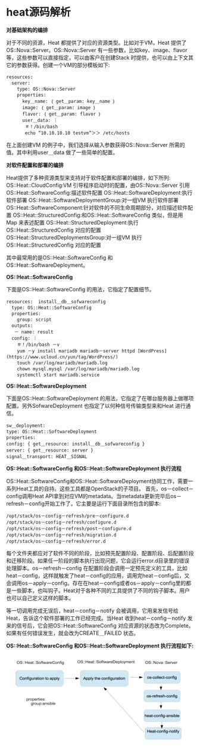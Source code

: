 # heat源码解析









**对基础架构的编排**

对于不同的资源，Heat 都提供了对应的资源类型。比如对于VM，Heat 提供了OS::Nova::Server。OS::Nova::Server 有一些参数，比如key、image、flavor 等，这些参数可以直接指定，可以由客户在创建Stack 时提供，也可以由上下文其它的参数获得。创建一个VM的部分模板如下:

```
resources:
  server:
    type: OS::Nova::Server
    properties:
      key＿name: ｛ get＿param: key＿name ｝
      image: ｛ get＿param: image ｝
      flavor: ｛ get＿param: flavor ｝
      user＿data: ｜
       ＃！/bin/bash
       echo “10.10.10.10 testvm”＞＞ /etc/hosts
```

在上面创建VM 的例子中，我们选择从输入参数获得OS::Nova::Server 所需的值。其中利用user＿data 做了一些简单的配置。

**对软件配置和部署的编排**

Heat提供了多种资源类型来支持对于软件配置和部署的编排，如下所列:
OS::Heat::CloudConfig:VM 引导程序启动时的配置，由OS::Nova::Server 引用
OS::Heat::SoftwareConfig:描述软件配置
OS::Heat::SoftwareDeployment:执行软件部署
OS::Heat::SoftwareDeploymentGroup:对一组VM 执行软件部署
OS::Heat::SoftwareComponent:针对软件的不同生命周期部分，对应描述软件配置
OS::Heat::StructuredConfig:和OS::Heat::SoftwareConfig 类似，但是用Map 来表述配置
OS::Heat::StructuredDeployment:执行OS::Heat::StructuredConfig 对应的配置
OS::Heat::StructuredDeploymentsGroup:对一组VM 执行OS::Heat::StructuredConfig 对应的配置

其中最常用的是OS::Heat::SoftwareConfig 和OS::Heat::SoftwareDeployment。

**OS::Heat::SoftwareConfig**

下面是OS::Heat::SoftwareConfig 的用法，它指定了配置细节。

```
resources:  install＿db＿sofwareconfig
  type: OS::Heat::SoftwareConfig
  properties:
    group: script
  outputs:
   － name: result
  config: ｜
    ＃！/bin/bash －v
    yum －y install mariadb mariadb－server httpd [WordPress](https://www.ucloud.cn/yun/tag/WordPress/)
    touch /var/log/mariadb/mariadb.log
    chown mysql.mysql /var/log/mariadb/mariadb.log
    systemctl start mariadb.service
```



**OS::Heat::SoftwareDeployment**

下面是OS::Heat::SoftwareDeployment 的用法，它指定了在哪台服务器上做哪项配置。另外SofwareDeployment 也指定了以何种信号传输类型来和Heat 进行通信。

```
sw＿deployment:
type: OS::Heat::SoftwareDeployment
properties:
config: { get＿resource: install＿db＿sofwareconfig }
server: { get＿resource: server }
signal＿transport: HEAT＿SIGNAL
```



**OS::Heat::SoftwareConfig 和OS::Heat::SoftwareDeployment 执行流程**

OS::Heat::SoftwareConfig和OS::Heat::SoftwareDeployment协同工作，需要一系列Heat工具的自持。这些工具都是OpenStack的子项目。
首先，os－collect－config调用Heat API拿到对应VM的metadata。当metadata更新完毕后os－refresh－config开始工作了，它主要是运行下面目录所包含的脚本:

```
/opt/stack/os－config－refresh/pre－configure.d
/opt/stack/os－config－refresh/configure.d
/opt/stack/os－config－refresh/post－configure.d
/opt/stack/os－config－refresh/migration.d
/opt/stack/os－config－refresh/error.d
```



每个文件夹都应对了软件不同的阶段，比如预先配置阶段、配置阶段、后配置阶段和迁移阶段。如果任一阶段的脚本执行出现问题，它会运行error.d目录里的错误处理脚本。os－refresh－config 在配置阶段会调用一定预先定义的工具，比如heat－config，这样就触发了heat－config的应用，调用完heat－config后，又会调用os－apply－config。存在在heat－config或者os－apply－config里的都是一些脚本，也叫钩子。Heat对于各种不同的工具提供了不同的钩子脚本。用户也可以自己定义这样的脚本。

等一切调用完成无误后，heat－config－notify 会被调用，它用来发信号给Heat，告诉这个软件部署的工作已经完成。当Heat 收到heat－config－notify 发来的信号后，它会把OS::Heat::SoftwareConfig 对应资源的状态改为Complete。如果有任何错误发生，就会改为CREATE＿FAILED 状态。

**OS::Heat::SoftwareConfig 和OS::Heat::SoftwareDeployment 执行流程如下:**

![深度解码超实用的OpenStack Heat](.\1554185458727023821.jpg)